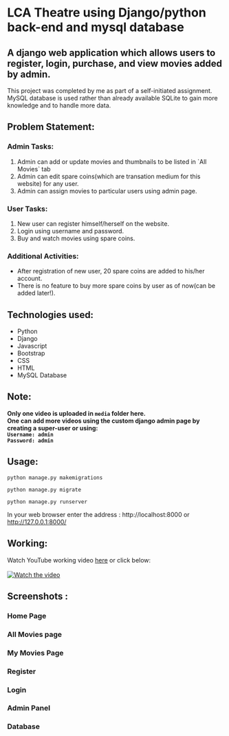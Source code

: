 # LCA Theatre using Django/python back-end and mysql database
## A django web application which allows users to register, login, purchase, and view movies added by admin.
This project was completed by me as part of a self-initiated assignment.<br>
MySQL database is used rather than already available SQLite to gain more knowledge and to handle more data.

## Problem Statement:
### Admin Tasks:
<ol>
  <li>Admin can add or update movies and thumbnails to be listed in `All Movies` tab</li>
  <li>Admin can edit spare coins(which are transation medium for this website) for any user.</li>
  <li>Admin can assign movies to particular users using admin page.</li>
</ol>

### User Tasks:
<ol>
  <li>New user can register himself/herself on the website.</li>
  <li>Login using username and password.</li>
  <li>Buy and watch movies using spare coins.</li>
</ol>

### Additional Activities:
- After registration of new user, 20 spare coins are added to his/her account.
- There is no feature to buy more spare coins by user as of now(can be added later!).

## Technologies used:<br>
- Python
- Django
- Javascript
- Bootstrap
- CSS
- HTML
- MySQL Database

## Note:

<b>Only one video is uploaded in `media` folder here.<br> 
One can add more videos using the custom django admin page by creating a super-user or using:<br>
`Username: admin`<br>
`Password: admin`</b>

## Usage:

    python manage.py makemigrations

    python manage.py migrate

    python manage.py runserver
    
   In your web browser enter the address : http://localhost:8000 or http://127.0.0.1:8000/

## Working:
Watch YouTube working video <a href="https://www.youtube.com/watch?v=Lsh8XKdAk3o" target="_blank">here</a> or click below:<br><br>
[![Watch the video](http://img.youtube.com/vi/Lsh8XKdAk3o/0.jpg)](https://www.youtube.com/watch?v=Lsh8XKdAk3o)

## Screenshots : 
### Home Page

### All Movies page

### My Movies Page

### Register

### Login

### Admin Panel

### Database
